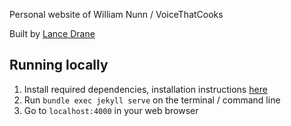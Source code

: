 Personal website of William Nunn / VoiceThatCooks

Built by [Lance Drane](https://github.com/Lance-Drane)

## Running locally

1. Install required dependencies, installation instructions [here](https://jekyllrb.com/docs/installation/)
2. Run `bundle exec jekyll serve` on the terminal / command line
3. Go to `localhost:4000` in your web browser

